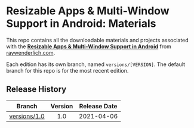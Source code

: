 # Resizable Apps & Multi-Window Support in Android: Materials

This repo contains all the downloadable materials and projects associated with the **[Resizable Apps & Multi-Window Support in Android](https://www.raywenderlich.com/20553727-resizable-apps-multi-window-support-in-android)** from [raywenderlich.com](https://www.raywenderlich.com).

Each edition has its own branch, named `versions/[VERSION]`. The default branch for this repo is for the most recent edition.

## Release History

| Branch                                                                                  | Version | Release Date |
| --------------------------------------------------------------------------------------- |:-------:|:------------:|
| [versions/1.0](https://github.com/raywenderlich/video-ramw-materials/tree/versions/1.0) | 1.0     | 2021-04-06   |
